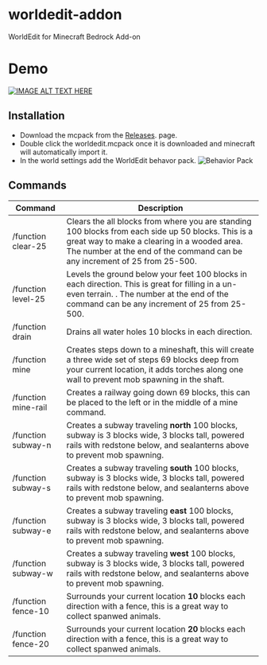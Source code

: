 # worldedit-addon
WorldEdit for Minecraft Bedrock Add-on


# Demo
[![IMAGE ALT TEXT HERE](https://img.youtube.com/vi/wDF47_f8LyY/0.jpg)](https://www.youtube.com/watch?v=wDF47_f8LyY)

## Installation 
 - Download the mcpack from the [Releases](https://github.com/The-HeX/worldedit-addon/releases). page.
 - Double click the worldedit.mcpack once it is downloaded and minecraft will automatically import it.
 - In the world settings add the WorldEdit behavor pack. 
![Behavior Pack](https://user-images.githubusercontent.com/114692/48362687-cc662180-e669-11e8-866a-9a21a170ecb1.png)

## Commands

Command | Description 
------- | -----------
/function clear-25 | Clears the all blocks from where you are standing 100 blocks from each side up 50 blocks. This is a great way to make a clearing in a wooded area. The number at the end of the command can be any increment of 25 from 25-500.
/function level-25 | Levels the ground below your feet 100 blocks in each direction. This is great for filling in a un-even terrain. . The number at the end of the command can be any increment of 25 from 25-500.
/function drain | Drains all water holes 10 blocks in each direction.
/function mine | Creates steps down to a mineshaft, this will create a three wide set of steps 69 blocks deep from your current location, it adds torches along one wall to prevent mob spawning in the shaft.
/function mine-rail | Creates a railway going down 69 blocks, this can be placed to the left or in the middle of a mine command.
/function subway-n | Creates a subway traveling **north** 100 blocks, subway is 3 blocks wide, 3 blocks tall, powered rails with redstone below, and sealanterns above to prevent mob spawning.
/function subway-s | Creates a subway traveling **south** 100 blocks, subway is 3 blocks wide, 3 blocks tall, powered rails with redstone below, and sealanterns above to prevent mob spawning.
/function subway-e | Creates a subway traveling **east** 100 blocks, subway is 3 blocks wide, 3 blocks tall, powered rails with redstone below, and sealanterns above to prevent mob spawning.
/function subway-w | Creates a subway traveling **west** 100 blocks, subway is 3 blocks wide, 3 blocks tall, powered rails with redstone below, and sealanterns above to prevent mob spawning.
/function fence-10 | Surrounds your current location **10** blocks each direction with a fence, this is a great way to collect spanwed animals.
/function fence-20 | Surrounds your current location **20** blocks each direction with a fence, this is a great way to collect spanwed animals.


